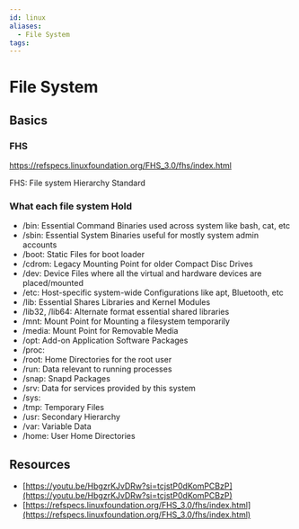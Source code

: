 ```yaml
---
id: linux
aliases:
  - File System
tags:
---
```


# File System

## Basics

### FHS

https://refspecs.linuxfoundation.org/FHS_3.0/fhs/index.html

FHS: File system Hierarchy Standard

### What each file system Hold

- /bin: Essential Command Binaries used across system like bash, cat, etc
- /sbin: Essential System Binaries useful for mostly system admin accounts
- /boot: Static Files for boot loader
- /cdrom: Legacy Mounting Point for older Compact Disc Drives
- /dev: Device Files where all the virtual and hardware devices are placed/mounted
- /etc: Host-specific system-wide Configurations like apt, Bluetooth, etc
- /lib: Essential Shares Libraries and Kernel Modules
- /lib32, /lib64: Alternate format essential shared libraries
- /mnt: Mount Point for Mounting a filesystem temporarily
- /media: Mount Point for Removable Media
- /opt: Add-on Application Software Packages
- /proc:
- /root: Home Directories for the root user
- /run: Data relevant to running processes
- /snap: Snapd Packages
- /srv: Data for services provided by this system
- /sys:
- /tmp: Temporary Files
- /usr: Secondary Hierarchy
- /var: Variable Data
- /home: User Home Directories

## Resources

- [https://youtu.be/HbgzrKJvDRw?si=tcjstP0dKomPCBzP](https://youtu.be/HbgzrKJvDRw?si=tcjstP0dKomPCBzP)
- [https://refspecs.linuxfoundation.org/FHS_3.0/fhs/index.html](https://refspecs.linuxfoundation.org/FHS_3.0/fhs/index.html)
